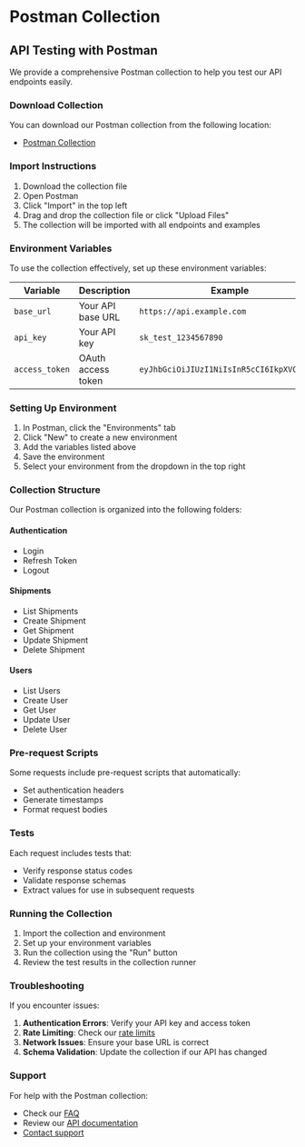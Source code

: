 # Postman Collection

## API Testing with Postman

We provide a comprehensive Postman collection to help you test our API endpoints easily.

### Download Collection

You can download our Postman collection from the following location:
- [Postman Collection](../postman/ai-api-docs.postman_collection.json)

### Import Instructions

1. Download the collection file
2. Open Postman
3. Click "Import" in the top left
4. Drag and drop the collection file or click "Upload Files"
5. The collection will be imported with all endpoints and examples

### Environment Variables

To use the collection effectively, set up these environment variables:

| Variable | Description | Example |
|----------|-------------|---------|
| `base_url` | Your API base URL | `https://api.example.com` |
| `api_key` | Your API key | `sk_test_1234567890` |
| `access_token` | OAuth access token | `eyJhbGciOiJIUzI1NiIsInR5cCI6IkpXVCJ9...` |

### Setting Up Environment

1. In Postman, click the "Environments" tab
2. Click "New" to create a new environment
3. Add the variables listed above
4. Save the environment
5. Select your environment from the dropdown in the top right

### Collection Structure

Our Postman collection is organized into the following folders:

#### Authentication
- Login
- Refresh Token
- Logout

#### Shipments
- List Shipments
- Create Shipment
- Get Shipment
- Update Shipment
- Delete Shipment

#### Users
- List Users
- Create User
- Get User
- Update User
- Delete User

### Pre-request Scripts

Some requests include pre-request scripts that automatically:
- Set authentication headers
- Generate timestamps
- Format request bodies

### Tests

Each request includes tests that:
- Verify response status codes
- Validate response schemas
- Extract values for use in subsequent requests

### Running the Collection

1. Import the collection and environment
2. Set up your environment variables
3. Run the collection using the "Run" button
4. Review the test results in the collection runner

### Troubleshooting

If you encounter issues:

1. **Authentication Errors**: Verify your API key and access token
2. **Rate Limiting**: Check our [rate limits](../getting-started/rate-limits.md)
3. **Network Issues**: Ensure your base URL is correct
4. **Schema Validation**: Update the collection if our API has changed

### Support

For help with the Postman collection:
- Check our [FAQ](../support/faq.md)
- Review our [API documentation](../api-reference/index.md)
- [Contact support](../support/contact.md) 